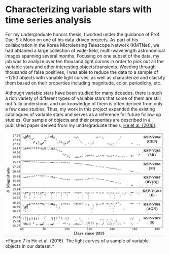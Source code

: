 # Characterizing variable stars with time series analysis

For my undergraduate honors thesis, I worked under the guidance of Prof. Dae-Sik Moon on one of his data-driven projects. As part of his collaboration in the Korea Microlensing Telescope Network (KMTNet), we had obtained a large collection of wide-field, multi-wavelength astronomical images spanning several months. Focusing on one subset of the data, my job was to analyze over ten thousand light curves in order to pick out all the variable stars and other interesting objects/transients. Weeding through thousands of false positives, I was able to reduce the data to a sample of ~1250 objects with variable light curves, as well as characterize and classify them based on their properties including magnitude, color, periodicity, etc.

Although variable stars have been studied for many decades, there is such a rich variety of different types of variable stars that some of them are still not fully understood, and our knowledge of them is often derived from only a few case studies. Thus, my work in this project expanded the existing catalogues of variable stars and serves as a reference for future follow-up studies. Our sample of objects and their properties are described in a published paper derived from my undergraduate thesis, [He et al. (2016)](http://jkas.kas.org/journals/2016v49n5/v49n5p209_mattias.pdf).


<center><img src="figures/KMTNeT_paper_fig7.png" alt="Figure 7 in paper"/></center>  
*Figure 7 in He et al. (2016). The light curves of a sample of variable objects in our dataset.*

